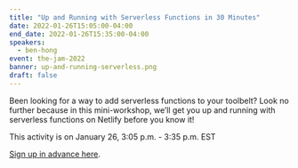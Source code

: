 ```yaml
---
title: "Up and Running with Serverless Functions in 30 Minutes"
date: 2022-01-26T15:05:00-04:00
end_date: 2022-01-26T15:35:00-04:00
speakers:
  - ben-hong
event: the-jam-2022
banner: up-and-running-serverless.png
draft: false
---
```


Been looking for a way to add serverless functions to your toolbelt? Look no further because in this mini-workshop, we’ll get you up and running with serverless functions on Netlify before you know it!

This activity is on January 26, 3:05 p.m. - 3:35 p.m. EST

[Sign up in advance here](https://netlify.zoom.us/webinar/register/WN_UiKkA2_rQ5WEtQ83-TArXw).
